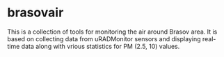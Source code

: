 # brasovair
This is a collection of tools for monitoring the air around Brasov area.
It is based on collecting data from uRADMonitor sensors and displaying real-time data along with vrious statistics for PM (2.5, 10) values.

